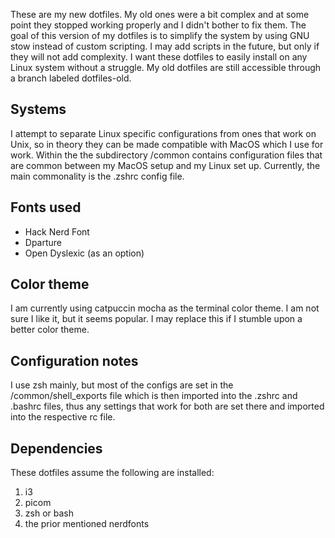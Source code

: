 These are my new dotfiles. 
My old ones were a bit complex and at some point they stopped working properly and I didn't bother to fix them.
The goal of this version of my dotfiles is to simplify the system by using GNU stow instead of custom scripting.
I may add scripts in the future, but only if they will not add complexity. I want these dotfiles to easily install on any Linux system without a struggle.
My old dotfiles are still accessible through a branch labeled dotfiles-old.

## Systems
I attempt to separate Linux specific configurations from ones that work on Unix, so in theory they can be made compatible with MacOS which I use for work.
Within the the subdirectory /common contains configuration files that are common between my MacOS setup and my Linux set up. Currently, the main commonality is the .zshrc config file.

## Fonts used
* Hack Nerd Font
* Dparture
* Open Dyslexic (as an option)

## Color theme
I am currently using catpuccin mocha as the terminal color theme. I am not sure I like it, but it seems popular. I may replace this if I stumble upon a better color theme.

## Configuration notes
I use zsh mainly, but most of the configs are set in the /common/shell_exports file which is then imported into the .zshrc and .bashrc files, thus any settings that work for both are set there and imported into the respective rc file.

## Dependencies
These dotfiles assume the following are installed:
1. i3
2. picom
3. zsh or bash
4. the prior mentioned nerdfonts